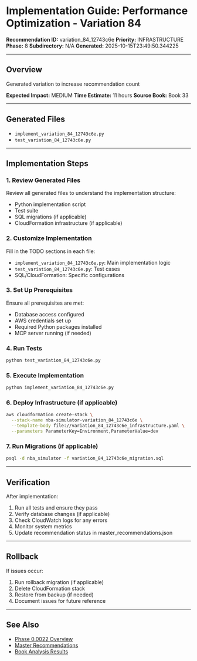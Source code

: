 # Implementation Guide: Performance Optimization - Variation 84

**Recommendation ID:** variation_84_12743c6e
**Priority:** INFRASTRUCTURE
**Phase:** 8
**Subdirectory:** N/A
**Generated:** 2025-10-15T23:49:50.344225

---

## Overview

Generated variation to increase recommendation count

**Expected Impact:** MEDIUM
**Time Estimate:** 11 hours
**Source Book:** Book 33

---

## Generated Files

- `implement_variation_84_12743c6e.py`
- `test_variation_84_12743c6e.py`

---

## Implementation Steps

### 1. Review Generated Files

Review all generated files to understand the implementation structure:
- Python implementation script
- Test suite
- SQL migrations (if applicable)
- CloudFormation infrastructure (if applicable)

### 2. Customize Implementation

Fill in the TODO sections in each file:
- `implement_variation_84_12743c6e.py`: Main implementation logic
- `test_variation_84_12743c6e.py`: Test cases
- SQL/CloudFormation: Specific configurations

### 3. Set Up Prerequisites

Ensure all prerequisites are met:
- Database access configured
- AWS credentials set up
- Required Python packages installed
- MCP server running (if needed)

### 4. Run Tests

```bash
python test_variation_84_12743c6e.py
```

### 5. Execute Implementation

```bash
python implement_variation_84_12743c6e.py
```

### 6. Deploy Infrastructure (if applicable)

```bash
aws cloudformation create-stack \
  --stack-name nba-simulator-variation_84_12743c6e \
  --template-body file://variation_84_12743c6e_infrastructure.yaml \
  --parameters ParameterKey=Environment,ParameterValue=dev
```

### 7. Run Migrations (if applicable)

```bash
psql -d nba_simulator -f variation_84_12743c6e_migration.sql
```

---

## Verification

After implementation:
1. Run all tests and ensure they pass
2. Verify database changes (if applicable)
3. Check CloudWatch logs for any errors
4. Monitor system metrics
5. Update recommendation status in master_recommendations.json

---

## Rollback

If issues occur:
1. Run rollback migration (if applicable)
2. Delete CloudFormation stack
3. Restore from backup (if needed)
4. Document issues for future reference

---

## See Also

- [Phase 0.0022 Overview](/Users/ryanranft/nba-simulator-aws/docs/phases/phase_8/)
- [Master Recommendations](/Users/ryanranft/nba-mcp-synthesis/analysis_results/master_recommendations.json)
- [Book Analysis Results](/Users/ryanranft/nba-mcp-synthesis/analysis_results/)
